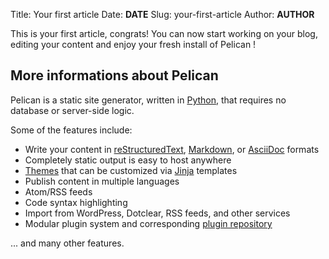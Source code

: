 Title: Your first article
Date: __DATE__
Slug: your-first-article
Author: __AUTHOR__

This is your first article, congrats! You can now start working on your blog, editing your content and enjoy your fresh install of Pelican !  

## More informations about Pelican

Pelican is a static site generator, written in [Python](http://www.python.org/), that requires no database or server-side logic.

Some of the features include:

-  Write your content in [reStructuredText](http://docutils.sourceforge.net/rst.html), [Markdown](http://daringfireball.net/projects/markdown/), or [AsciiDoc](http://www.methods.co.nz/asciidoc/) formats
-  Completely static output is easy to host anywhere
-  [Themes](https://github.com/getpelican/pelican-themes) that can be customized via [Jinja](http://jinja.pocoo.org/) templates
-  Publish content in multiple languages
-  Atom/RSS feeds
-  Code syntax highlighting
-  Import from WordPress, Dotclear, RSS feeds, and other services
-  Modular plugin system and corresponding [plugin repository](https://github.com/getpelican/pelican-plugins)

... and many other features.
